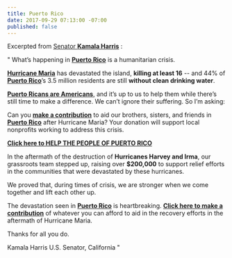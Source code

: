 ```yaml
---
title: Puerto Rico
date: 2017-09-29 07:13:00 -07:00
published: false
---
```


Excerpted from [Senator **Kamala Harris**](https://www.harris.senate.gov/) :

"   What’s happening in [**Puerto Rico**](https://en.wikipedia.org/wiki/Puerto_Rico) is a humanitarian crisis.

[**Hurricane Maria**](https://weather.com/storms/hurricane/news/hurricane-maria-us-east-coast-forecast) has devastated the island, **killing at least 16** -- and 44% of [**Puerto Rico**](https://en.wikipedia.org/wiki/Puerto_Rico)’s 3.5 million residents are still **without clean drinking water**.

[**Puerto Ricans are Americans**](https://en.wikipedia.org/wiki/Puerto_Rico), and it’s up to us to help them while there’s still time to make a difference. We can’t ignore their suffering. So I’m asking:

Can you [**make a contribution**](https://secure.actblue.com/donate/kh_maria?refcode=em170928full) to aid our brothers, sisters, and friends in [**Puerto Rico**](https://en.wikipedia.org/wiki/Puerto_Rico) after Hurricane Maria? Your donation will support local nonprofits working to address this crisis.

[**Click here to HELP THE PEOPLE OF PUERTO RICO**](https://secure.actblue.com/donate/kh_maria?refcode=em170928full)

In the aftermath of the destruction of **Hurricanes Harvey and Irma**, our grassroots team stepped up, raising over **$200,000** to support relief efforts in the communities that were devastated by these hurricanes.

We proved that, during times of crisis, we are stronger when we come together and lift each other up.

The devastation seen in [**Puerto Rico**](https://en.wikipedia.org/wiki/Puerto_Rico) is heartbreaking. [**Click here to make a contribution**](https://secure.actblue.com/donate/kh_maria?refcode=em170928full) of whatever you can afford to aid in the recovery efforts in the aftermath of Hurricane Maria.

Thanks for all you do.

Kamala Harris
U.S. Senator, California    "

